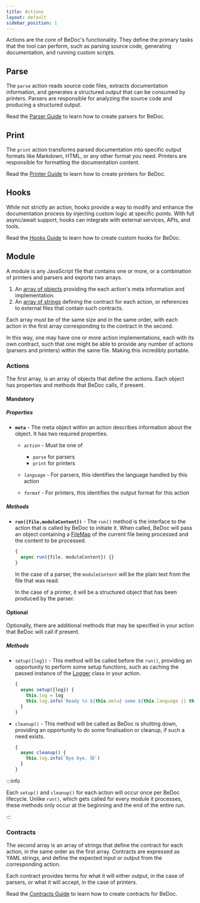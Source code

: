 ```yaml
---
title: Actions
layout: default
sidebar_position: 1
---
```


Actions are the core of BeDoc's functionality. They define the primary tasks
that the tool can perform, such as parsing source code, generating
documentation, and running custom scripts.

## Parse

The `parse` action reads source code files, extracts documentation information,
and generates a structured output that can be consumed by printers. Parsers are
responsible for analyzing the source code and producing a structured output.

Read the [Parser Guide](actions/parsers) to learn how to create parsers for
BeDoc.

## Print

The `print` action transforms parsed documentation into specific output formats
like Markdown, HTML, or any other format you need. Printers are responsible for
formatting the documentation content.

Read the [Printer Guide](actions/printers) to learn how to create printers for
BeDoc.

## Hooks

While not strictly an action, hooks provide a way to modify and enhance the
documentation process by injecting custom logic at specific points. With full
async/await support, hooks can integrate with external services, APIs, and
tools.

Read the [Hooks Guide](hooks) to learn how to create custom hooks for BeDoc.

## Module

A module is any JavaScript file that contains one or more, or a combination
of printers and parsers and exports two arrays.

1. An [array of objects](#actions) providing the each action's meta information
   and implementation.
2. An [array of strings](#contracts) defining the contract for each action, or
   references to external files that contain such contracts.

Each array must be of the same size and in the same order, with each action in
the first array corresponding to the contract in the second.

In this way, one may have one or more action implementations, each with its own
contract, such that one might be able to provide any number of actions (parsers
and printers) within the same file. Making this incredibly portable.

### Actions

The first array, is an array of objects that define the actions. Each object
has properties and methods that BeDoc calls, if present.

#### Mandatory

##### Properties

- **`meta`** - The meta object within an action describes information about
  the object. It has two required properties.

  - *`action`* - Must be one of
    - `parse` for parsers
    - `print` for printers

  - *`language`* - For parsers, this identifies the language handled by this
    action
  - *`format`* - For printers, this identifies the output format for this
    action

##### Methods

- **`run({file,moduleContent})`** - The `run()` method is the interface to
  the action that is called by BeDoc to initiate it. When called, BeDoc will
  pass an object containing a [FileMap](/objects/filemap) of the current
  file being processed and the content to be processed.

  ```javascript
  {
    async run({file, moduleContent}) {}
  }
  ```

  In the case of a parser, the `moduleContent` will be the plain text from
  the file that was read.

  In the case of a printer, it will be a structured object that has been
  produced by the parser.

#### Optional

Optionally, there are additional methods that may be specified in your action
that BeDoc will call if present.

##### Methods

- `setup({log})` - This method will be called before the `run()`, providing
  an opportunity to perform some setup functions, such as caching the passed
  instance of the [Logger](/tools/logger) class in your action.

  ```javascript
  {
    async setup({log}) {
      this.log = log
      this.log.info(`Ready to ${this.meta} some ${this.language || this.format}!`)
    }
  }
  ```

- `cleanup()` - This method will be called as BeDoc is shutting down, providing
  an opportunity to do some finalisation or cleanup, if such a need exists.

  ```javascript
  {
    async cleanup() {
      this.log.info(`Bye bye. 😿`)
    }
  }
  ```

:::info

Each `setup()` and `cleanup()` for each action will occur once per
BeDoc lifecycle. Unlike `run()`, which gets called for every module
it processes, these methods only occur at the beginning and the end
of the entire run.

:::

### Contracts

The second array is an array of strings that define the contract for each
action, in the same order as the first array. Contracts are expressed as YAML
strings, and define the expected input or output from the corresponding
action.

Each contract provides terms for what it will either output, in the case of
parsers, or what it will accept, in the case of printers.

Read the [Contracts Guide](actions/contracts) to learn how to create contracts
for BeDoc.
